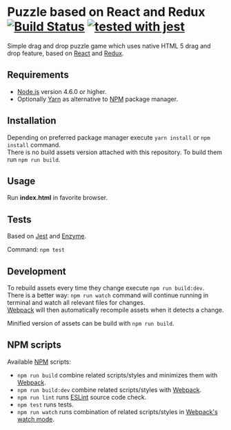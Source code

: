 # Puzzle based on React and Redux [![Build Status](https://travis-ci.org/dawid-drelichowski/puzzle-react-redux.svg?branch=master)](https://travis-ci.org/dawid-drelichowski/puzzle-react-redux) [![tested with jest](https://img.shields.io/badge/tested_with-jest-99424f.svg)](https://github.com/facebook/jest)

Simple drag and drop puzzle game which uses native HTML 5 drag and drop feature, based on [React](https://facebook.github.io/react/) and [Redux](http://redux.js.org/).

## Requirements

* [Node.js](https://nodejs.org/) version 4.6.0 or higher.
* Optionally [Yarn](https://yarnpkg.com/lang/en/) as alternative to [NPM](https://www.npmjs.com/) package manager.

## Installation

Depending on preferred package manager execute `yarn install` or `npm install` command.  
There is no build assets version attached with this repository. To build them run `npm run build`.  

## Usage

Run **index.html** in favorite browser.

## Tests

Based on [Jest](https://facebook.github.io/jest/) and [Enzyme](https://github.com/airbnb/enzyme).

Command: `npm test`

## Development

To rebuild assets every time they change execute `npm run build:dev`.  
There is a better way: `npm run watch` command will continue running in terminal and watch all relevant files for changes.  
[Webpack](https://webpack.github.io/) will then automatically recompile assets when it detects a change.  

Minified version of assets can be build with `npm run build`.


## NPM scripts

Available [NPM](https://www.npmjs.com/) scripts:

* `npm run build` combine related scripts/styles and minimizes them with [Webpack](https://webpack.github.io/).
* `npm run build:dev` combine related scripts/styles with [Webpack](https://webpack.github.io/).
* `npm run lint` runs [ESLint](http://eslint.org/) source code check.
* `npm test` runs tests.
* `npm run watch` runs combination of related scripts/styles in [Webpack's watch mode](https://webpack.github.io/docs/tutorials/getting-started/#watch-mode).
